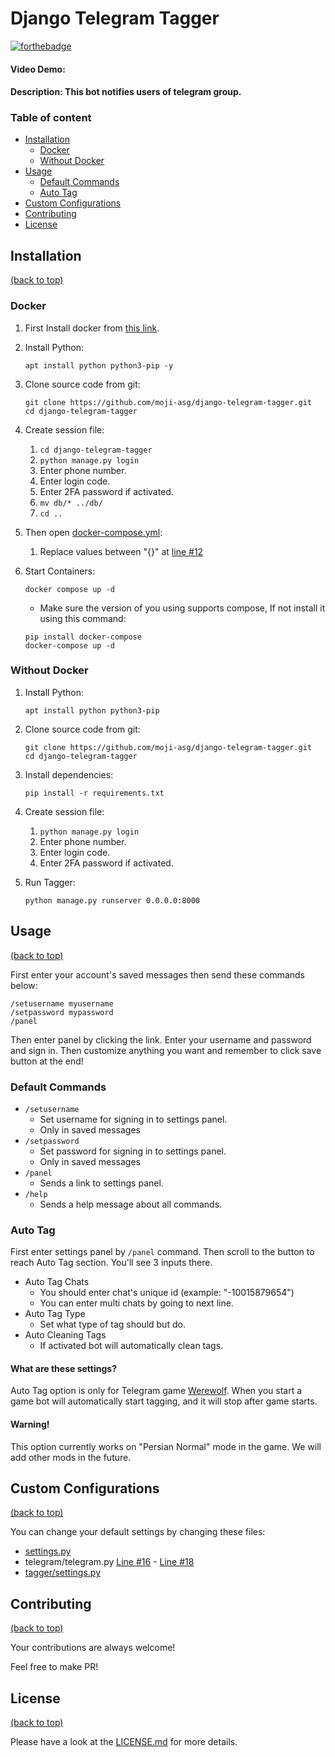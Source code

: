 # Django Telegram Tagger

[![forthebadge](http://forthebadge.com/images/badges/made-with-python.svg)](http://forthebadge.com)

#### Video Demo: 
#### Description: This bot notifies users of telegram group.

### Table of content
- [Installation](#installation)
  - [Docker](#docker)
  - [Without Docker](#without-docker)
- [Usage](#usage)
  - [Default Commands](#default-commands)
  - [Auto Tag](#auto-tag)
- [Custom Configurations](#custom-configurations)
- [Contributing](#contributing)
- [License](#license)

## Installation
[(back to top)](#table-of-content)

### Docker

1. First Install docker from [this link](https://docs.docker.com/engine/install).

2. Install Python:
   ```commandline
   apt install python python3-pip -y
   ```

3. Clone source code from git:
   ```commandline
   git clone https://github.com/moji-asg/django-telegram-tagger.git
   cd django-telegram-tagger
   ```

4. Create session file:
   1. `cd django-telegram-tagger`
   2. `python manage.py login`
   3. Enter phone number.
   4. Enter login code.
   5. Enter 2FA password if activated.
   6. `mv db/* ../db/`
   7. `cd ..`

5. Then open [docker-compose.yml](https://github.com/moji-asg/django-telegram-tagger/blob/master/docker-compose.yml):
   1. Replace values between "{}" at [line #12](https://github.com/moji-asg/django-telegram-tagger/blob/master/docker-compose.yml#L12)

6. Start Containers:
   ```commandline
   docker compose up -d
   ```
   - Make sure the version of you using supports compose, If not install it using this command:
   ```commandline
   pip install docker-compose
   docker-compose up -d
   ```

### Without Docker

1. Install Python:
   ```commandline
   apt install python python3-pip
   ```

2. Clone source code from git:
   ```commandline
   git clone https://github.com/moji-asg/django-telegram-tagger.git
   cd django-telegram-tagger
   ```

3. Install dependencies:
   ```commandline
   pip install -r requirements.txt
   ```

4. Create session file:
   1. `python manage.py login`
   2. Enter phone number.
   3. Enter login code.
   4. Enter 2FA password if activated.

5. Run Tagger:
   ```commandline
   python manage.py runserver 0.0.0.0:8000
   ```

## Usage

[(back to top)](#table-of-content)

First enter your account's saved messages then send these commands below:
```text
/setusername myusername
/setpassword mypassword
/panel
```

Then enter panel by clicking the link.
Enter your username and password and sign in.
Then customize anything you want and remember to click save button at the end!

### Default Commands

- `/setusername`
  - Set username for signing in to settings panel.
  - Only in saved messages
- `/setpassword`
  - Set password for signing in to settings panel.
  - Only in saved messages
- `/panel`
  - Sends a link to settings panel.
- `/help`
  - Sends a help message about all commands.

### Auto Tag

First enter settings panel by `/panel` command.
Then scroll to the button to reach Auto Tag section.
You'll see 3 inputs there.

- Auto Tag Chats
  - You should enter chat's unique id (example: "-10015879654")
  - You can enter multi chats by going to next line.
- Auto Tag Type
  - Set what type of tag should but do.
- Auto Cleaning Tags
  - If activated bot will automatically clean tags.

#### What are these settings?
Auto Tag option is only for Telegram game [Werewolf](https://t.me/@werewolfbot).
When you start a game bot will automatically start tagging, and it will stop after game starts.

#### Warning!
This option currently works on "Persian Normal" mode in the game.
We will add other mods in the future.

## Custom Configurations
[(back to top)](#table-of-content)

You can change your default settings by changing these files:
- [settings.py](https://github.com/moji-asg/django-telegram-tagger/blob/master/django-telegram-tagger/django_telegram_tagger/settings.py)
- telegram/telegram.py [Line #16](https://github.com/moji-asg/django-telegram-tagger/blob/master/django-telegram-tagger/telegram/telegram.py#L16) - [Line #18](https://github.com/moji-asg/django-telegram-tagger/blob/master/django-telegram-tagger/telegram/telegram.py#L18)
- [tagger/settings.py](https://github.com/moji-asg/django-telegram-tagger/blob/master/django-telegram-tagger/tagger/settings.py)

## Contributing
[(back to top)](#table-of-content)

Your contributions are always welcome!

Feel free to make PR!

## License
[(back to top)](#table-of-content)

Please have a look at the [LICENSE.md](https://github.com/moji-asg/django-telegram-tagger/blob/master/LICENSE.md) for more details.